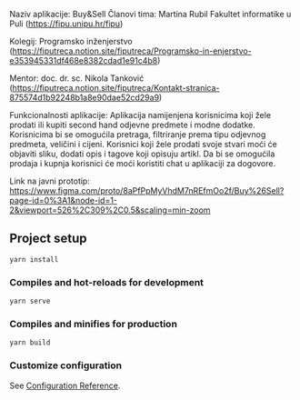 Naziv aplikacije: Buy&Sell
Članovi tima: Martina Rubil
Fakultet informatike u Puli (https://fipu.unipu.hr/fipu)

Kolegij: Programsko inženjerstvo (https://fiputreca.notion.site/fiputreca/Programsko-in-enjerstvo-e353945331df468e8382cdad1e91c4b8)

Mentor: doc. dr. sc. Nikola Tanković (https://fiputreca.notion.site/fiputreca/Kontakt-stranica-875574d1b92248b1a8e90dae52cd29a9)

Funkcionalnosti aplikacije: Aplikacija namijenjena korisnicima koji žele prodati ili kupiti second hand odjevne predmete i modne dodatke. Korisnicima bi se omogućila pretraga, filtriranje prema tipu odjevnog predmeta, veličini i cijeni. Korisnici koji žele prodati svoje stvari moći će objaviti sliku, dodati opis i tagove koji opisuju artikl. Da bi se omogućila prodaja i kupnja korisnici će moći koristiti chat u aplikaciji za dogovore.

Link na javni prototip: https://www.figma.com/proto/8aPfPpMyVhdM7nREfmOo2f/Buy%26Sell?page-id=0%3A1&node-id=1-2&viewport=526%2C309%2C0.5&scaling=min-zoom

## Project setup

```
yarn install
```

### Compiles and hot-reloads for development

```
yarn serve
```

### Compiles and minifies for production

```
yarn build
```

### Customize configuration

See [Configuration Reference](https://cli.vuejs.org/config/).
